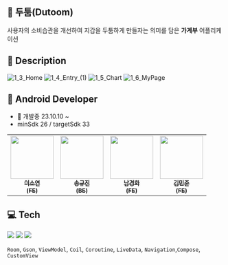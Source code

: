 ## 🧮 두툼(Dutoom)
사용자의 소비습관을 개선하여 지갑을 두툼하게 만들자는 의미를 담은 **가계부** 어플리케이션

## 📑 Description
![1_3_Home](https://github.com/NBcamp-Android-Final-Project/Nbcamp_final_account_book/assets/124041716/00714255-57d1-4dc9-ab1f-ea29851bb6ff)
![1_4_Entry_(1)](https://github.com/NBcamp-Android-Final-Project/Nbcamp_final_account_book/assets/124041716/d377b0c6-46de-4326-ac60-cd739d1fc869)
![1_5_Chart](https://github.com/NBcamp-Android-Final-Project/Nbcamp_final_account_book/assets/124041716/c43acd01-56c8-44cb-94e1-d5cd06d30959)
![1_6_MyPage](https://github.com/NBcamp-Android-Final-Project/Nbcamp_final_account_book/assets/124041716/bc227927-ed4e-4a09-ba6b-7c0c531a9a20)



## 📱 Android Developer 
- 📅 개발중 23.10.10 ~
- minSdk 26 / targetSdk 33


<table>
  <tbody>
    <tr>
      <td align="center">
        <a href="https://github.com/ars-yeon">
            <img src="https://avatars.githubusercontent.com/u/68272722?v=4" width="100px;"><br /><sub>
            <b>이소연<br>(FE)</b><br />
        </a>
      </td>
      <td align="center">
        <a href="https://github.com/S4U2M">
            <img src="https://avatars.githubusercontent.com/u/66235655?v=4" width="100px;"><br /><sub>
            <b>송규진<br>(BE)</b></sub>
        </a>
      </td>
      <td align="center">
        <a href="https://github.com/KyungHwa0">
            <img src="https://avatars.githubusercontent.com/u/124041716?v=4" width="100px;"><br /><sub>
            <b>남경화<br>(FE)</b><br />
        </a>
      </td>
      <td align="center">
        <a href="https://github.com/thundevistan">
            <img src="https://avatars.githubusercontent.com/u/139092551?v=4" width="100px;"><br /><sub>
            <b>김민준<br>(FE)</b><br />
        </a>
      </td>         
     <tr/>
  </tbody>
</table>

## 💻 Tech
<img src="https://img.shields.io/badge/Kotlin-7F52FF?style=flat&logo=kotlin&logoColor=white"> <img src="https://img.shields.io/badge/Android-3DDC84?style=flat&logo=android&logoColor=white">
<img src="https://img.shields.io/badge/firebase-FFCA28?style=flat&logo=firebase&logoColor=white"><br>

`Room`, `Gson`, `ViewModel`, `Coil`, `Coroutine`, `LiveData`, `Navigation`,`Compose`, `CustomView`




